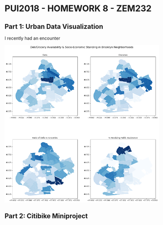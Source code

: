 # PUI2018 - HOMEWORK 8 - ZEM232

## Part 1: Urban Data Visualization
I recently had an encounter 



![Alt text](../HW8_zem232/bk-deli-grocery.jpeg)


## Part 2: Citibike Miniproject

